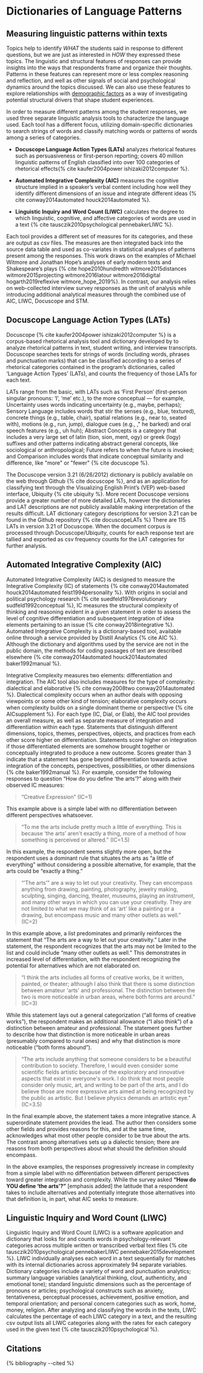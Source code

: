 # Dictionaries of Language Patterns

## Measuring linguistic patterns within texts
Topics help to identify *WHAT* the students said in response to different questions, but we are just as interested in *HOW* they expressed these topics. The linguistic and structural features of responses can provide insights into the ways that respondents frame and organize their thoughts. Patterns in these features can represent more or less complex reasoning and reflection, and well as other signals of social and psychological dynamics around the topics discussed. We can also use these features to explore relationships with [demographic factors](/demographics) as a way of investigating potential structural drivers that shape student experiences. 

In order to measure different patterns among the student responses, we used three separate linguistic analysis tools to characterize the language used. Each tool has a different focus, utilizing domain-specific dictionaries to search strings of words and classify matching words or patterns of words among a series of categories. 

- **Docuscope Language Action Types (LATs)** analyzes rhetorical features such as persuasiveness or first-person reporting; covers 40 million linguistic patterns of English classified into over 100 categories of rhetorical effects{% cite kaufer2004power ishizaki2012computer %}. 

- **Automated Integrative Complexity (AIC)** measures the cognitive structure implied in a speaker’s verbal content including how well they identify different dimensions of an issue and integrate different ideas {% cite conway2014automated houck2014automated %}. 

- **Linguistic Inquiry and Word Count (LIWC)** calculates the degree to which linguistic, cognitive, and affective categories of words are used in a text {% cite tausczik2010psychological  pennebakerLIWC %}. 

Each tool provides a different set of measures for its categories, and these are output as csv files. The measures are then integrated back into the source data table and used as co-variates in statistical analyses of patterns present among the responses. This work draws on the examples of Michael Witmore and Jonathan Hope’s analyses of early modern texts and Shakespeare’s plays {% cite hope2010hundredth witmore2015distances witmore2015projecting witmore2016latour witmore2016digital hogarth2019reflexive witmore_hope_2019%}. In contrast, our analysis relies on web-collected interview survey responses as the unit of analysis while introducing additional analytical measures through the combined use of AIC, LIWC, Docuscope and STM.


## Docuscope Language Action Types (LATs)

Docuscope {% cite kaufer2004power ishizaki2012computer %} is a corpus-based rhetorical analysis tool and dictionary developed by to analyze rhetorical patterns in text, student writing, and interview transcripts. Docuscope searches texts for strings of words (including words, phrases and punctuation marks) that can be classified according to a series of rhetorical categories contained in the program’s dictionaries, called ‘Language Action Types’ (LATs), and counts the frequency of those LATs for each text. 

LATs range from the basic, with LATs such as ‘First Person’ (first-person singular pronouns: ‘I’, ‘me’ etc.), to the more conceptual — for example, Uncertainty uses words indicating uncertainty (e.g., maybe, perhaps); Sensory Language includes words that stir the senses (e.g., blue, textured), concrete things (e.g., table, chair), spatial relations (e.g., near to,  seated with), motions (e.g., run, jump), dialogue cues (e.g., ," he barked) and oral speech features (e.g., uh huh); Abstract Concepts is a category that includes a very large set of latin (tion, sion, ment, ogy) or greek (logy) suffixes and other patterns indicating abstract general concepts, like sociological or anthropological; Future refers to when the future is invoked; and Comparison includes words that indicate conceptual similarity and difference, like "more" or "fewer" {% cite docuscope %}.

The Docuscope version 3.21 (6/26/2012) dictionary is publicly available on the web through Github {% cite docuscope %}, and as an application for classifying text through the Visualizing English Print’s (VEP) web-based interface, Ubiquity {% cite ubiquity %}. More recent Docuscope versions provide a greater number of more detailed LATs, however the dictionaries and LAT descriptions are not publicly available making interpretation of the results difficult. LAT dictionary category descriptions for version 3.21 can be found in the Github repository {% cite docuscopeLATs %} There are 115 LATs in version 3.21 of Docuscope. When the document corpus is processed through Docuscope/Ubiquity, counts for each response text are tallied and exported as csv frequency counts for the LAT categories for further analysis.  


## Automated Integrative Complexity (AIC)

Automated Integrative Complexity (AIC) is designed to measure the Integrative Complexity (IC) of statements {% cite conway2014automated houck2014automated feist1994personality %}. With origins in social and political psychology research {% cite suedfeld1976revolutionary  sudfeld1992conceptual %}, IC measures the structural complexity of thinking and reasoning evident in a given statement in order to assess the level of cognitive differentiation and subsequent integration of idea elements pertaining to an issue {% cite conway2018integrative %}. Automated Integrative Complexity is a dictionary-based tool, available online through a service provided by Distill Analytics {% cite AIC %}. Although the dictionary and algorithms used by the service are not in the public domain, the methods for coding passages of text are described elsewhere {% cite conway2014automated houck2014automated baker1992manual %}. 

Integrative Complexity measures two elements: differentiation and integration. The AIC tool also includes measures for the type of complexity: dialectical and elaborative {% cite conway2008two conway2014automated %}. Dialectical complexity occurs when an author deals with opposing viewpoints or some other kind of tension; elaborative complexity occurs when complexity builds on a single dominant theme or perspective {% cite AICsupplement %}. For each type (IC, Dial, or Elab), the AIC tool provides an overall measure, as well as separate measure of integration and differentiation within each type. Statements that distinguish different dimensions, topics, themes, perspectives, objects, and practices from each other score higher on differentiation. Statements score higher on integration if those differentiated elements are somehow brought together or conceptually integrated to produce a new outcome. Scores greater than 3 indicate that a statement has gone beyond differentiation towards active integration of the concepts, perspectives, possibilities, or other dimensions {% cite baker1992manual %}. For example, consider the following responses to question “How do you define ‘the arts’?” along with their observed IC measures:

> “Creative Expression” (IC=1)

This example above is a simple label with no differentiation between different perspectives whatsoever. 

> “To me the arts include pretty much a little of everything. This is because ‘the arts’ aren't exactly a thing, more of a method of how something is perceived or altered.” (IC=1.5)

In this example, the respondent seems slightly more open, but the respondent uses a dominant rule that situates the arts as “a little of everything” without considering a possible alternative, for example, that the arts could be “exactly a thing.”

> “’The arts’” are a way to let out your creativity. They can encompass anything from drawing, painting, photography, jewelry making, sculpting, singing, dancing, theater, museums, playing an instrument, and many other ways in which you can use your creativity. They are not limited to what we may think of as ‘art’ like a painting or a drawing, but encompass music and many other outlets as well.” (IC=2)

In this example above, a list predominates and primarily reinforces the statement that “The arts are a way to let out your creativity.” Later in the statement, the respondent recognizes that the arts may not be limited to the list and could include “many other outlets as well.” This demonstrates in increased level of differentiation, with the respondent recognizing the potential for alternatives which are not elaborated on. 

> “I think the arts includes all forms of creative works, be it written, painted, or theater; although I also think that there is some distinction between amateur 'arts' and professional. The distinction between the two is more noticeable in urban areas, where both forms are around.” (IC=3)

While this statement lays out a general categorization (“all forms of creative works”), the respondent makes an additional allowance (“I also think”) of a distinction between amateur and professional. The statement goes further to describe how that distinction is more noticeable in urban areas (presumably compared to rural ones) and why that distinction is more noticeable (“both forms abound”).

> “The arts include anything that someone considers to be a beautiful contribution to society. Therefore, I would even consider some scientific fields artistic because of the exploratory and innovative aspects that exist in everyone's work. I do think that most people consider only music, art, and writing to be part of the arts, and I do believe those are more expressive arts aimed at being recognized by the public as artistic. But I believe physics demands an artistic eye.” (IC=3.5)

In the final example above, the statement takes a more integrative stance. A superordinate statement provides the lead. The author then considers some other fields and provides reasons for this, and at the same time, acknowledges what most other people consider to be true about the arts. The contrast among alternatives sets up a dialectic tension; there are reasons from both perspectives about what should the definition should encompass. 

In the above examples, the responses progressively increase in complexity from a simple label with no differentiation between different perspectives toward greater integration and complexity. While the survey asked **“How do YOU define ‘the arts’?”** [emphasis added] the latitude that a respondent takes to include alternatives and potentially integrate those alternatives into that definition is, in part, what AIC seeks to measure.


## Linguistic Inquiry and Word Count (LIWC)

Linguistic Inquiry and Word Count (LIWC) is a software application and dictionary that looks for and counts words in psychology-relevant categories across multiple written or transcribed verbal text files {% cite tausczik2010psychological  pennebakerLIWC pennebaker2015development %}.  LIWC individually analyses each word in a text sequentially for matches with its internal dictionaries across approximately 94 separate variables. Dictionary categories include a variety of word and punctuation analytics; summary language variables (analytical thinking, clout, authenticity, and emotional tone); standard linguistic dimensions such as the percentage of pronouns or articles; psychological constructs such as anxiety, tentativeness, perceptual processes, achievement, positive emotion, and temporal orientation; and personal concern categories such as work, home, money, religion. After analyzing and classifying the words in the texts, LIWC calculates the percentage of each LIWC category in a text, and the resulting csv output lists all LIWC categories along with the rates for each category used in the given text {% cite tausczik2010psychological %}. 



## Citations
{% bibliography --cited %}
